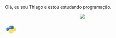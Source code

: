 Olá, eu sou Thiago e estou estudando programação.

<div align="center">
  <a href="https://github.com/ThiagoMathe">
  <img height="180em" src="https://github-readme-stats.vercel.app/api?username=ThiagoMathe&show_icons=true&theme=dark&include_all_commits=true&count_private=true"/>
</div>

 <div style="display: inline_block"><br>
  <img align="center" alt="Rafa-Python" height="30" width="40" src="https://raw.githubusercontent.com/devicons/devicon/master/icons/python/python-original.svg">
</div>
  
